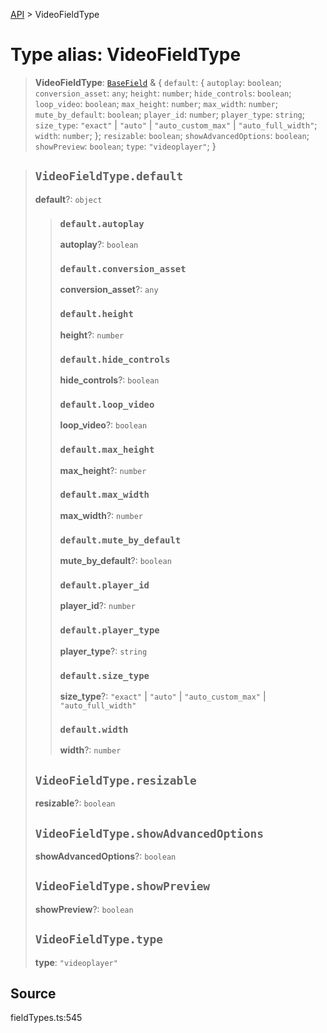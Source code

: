 [API](../index.md) > VideoFieldType

# Type alias: VideoFieldType

> **VideoFieldType**: [`BaseField`](type-alias.BaseField.md) & \{
  `default`: \{
    `autoplay`: `boolean`;
    `conversion_asset`: `any`;
    `height`: `number`;
    `hide_controls`: `boolean`;
    `loop_video`: `boolean`;
    `max_height`: `number`;
    `max_width`: `number`;
    `mute_by_default`: `boolean`;
    `player_id`: `number`;
    `player_type`: `string`;
    `size_type`: `"exact"` \| `"auto"` \| `"auto_custom_max"` \| `"auto_full_width"`;
    `width`: `number`;
  };
  `resizable`: `boolean`;
  `showAdvancedOptions`: `boolean`;
  `showPreview`: `boolean`;
  `type`: `"videoplayer"`;
 }

> ## `VideoFieldType.default`
>
> **default**?: `object`
>
> > ### `default.autoplay`
> >
> > **autoplay**?: `boolean`
> >
> > ### `default.conversion_asset`
> >
> > **conversion\_asset**?: `any`
> >
> > ### `default.height`
> >
> > **height**?: `number`
> >
> > ### `default.hide_controls`
> >
> > **hide\_controls**?: `boolean`
> >
> > ### `default.loop_video`
> >
> > **loop\_video**?: `boolean`
> >
> > ### `default.max_height`
> >
> > **max\_height**?: `number`
> >
> > ### `default.max_width`
> >
> > **max\_width**?: `number`
> >
> > ### `default.mute_by_default`
> >
> > **mute\_by\_default**?: `boolean`
> >
> > ### `default.player_id`
> >
> > **player\_id**?: `number`
> >
> > ### `default.player_type`
> >
> > **player\_type**?: `string`
> >
> > ### `default.size_type`
> >
> > **size\_type**?: `"exact"` \| `"auto"` \| `"auto_custom_max"` \| `"auto_full_width"`
> >
> > ### `default.width`
> >
> > **width**?: `number`
> >
> >
>
> ## `VideoFieldType.resizable`
>
> **resizable**?: `boolean`
>
> ## `VideoFieldType.showAdvancedOptions`
>
> **showAdvancedOptions**?: `boolean`
>
> ## `VideoFieldType.showPreview`
>
> **showPreview**?: `boolean`
>
> ## `VideoFieldType.type`
>
> **type**: `"videoplayer"`
>
>

## Source

fieldTypes.ts:545
